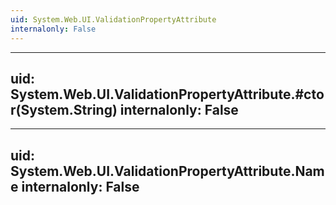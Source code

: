 ```yaml
---
uid: System.Web.UI.ValidationPropertyAttribute
internalonly: False
---
```


---
uid: System.Web.UI.ValidationPropertyAttribute.#ctor(System.String)
internalonly: False
---

---
uid: System.Web.UI.ValidationPropertyAttribute.Name
internalonly: False
---
